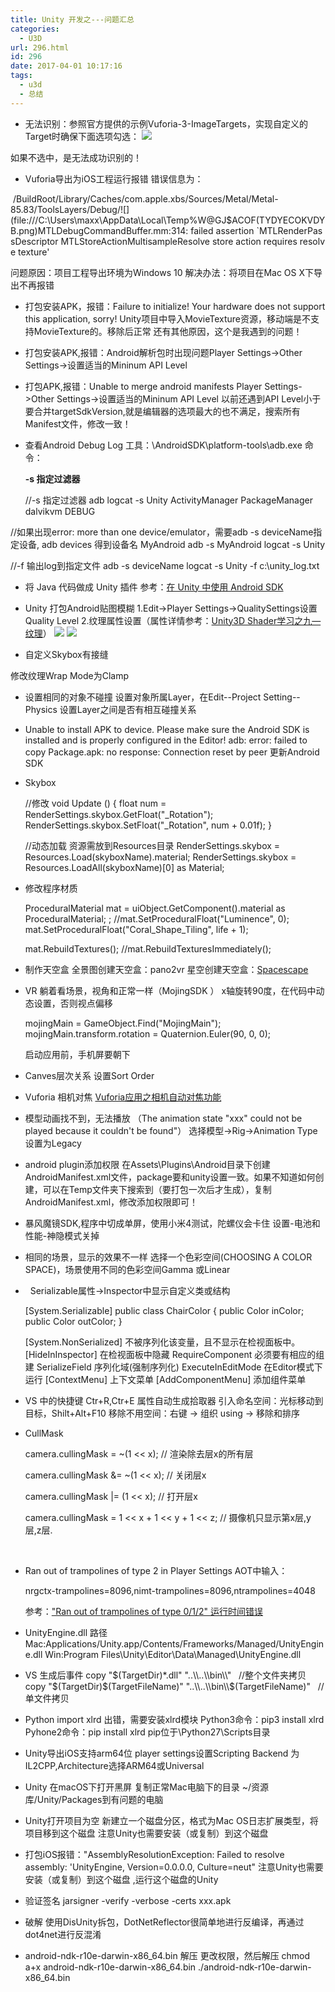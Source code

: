 ```yaml
---
title: Unity 开发之---问题汇总
categories:
  - U3D
url: 296.html
id: 296
date: 2017-04-01 10:17:16
tags:
  - u3d
  - 总结
---
```


*   无法识别：参照官方提供的示例Vuforia-3-ImageTargets，实现自定义的Target时确保下面选项勾选： ![](http://www.le-more.com/wp-content/uploads/2017/04/Vuforia-_AR_DataLoad.png)

如果不选中，是无法成功识别的！

*   Vuforia导出为iOS工程运行报错 错误信息为：

 /BuildRoot/Library/Caches/com.apple.xbs/Sources/Metal/Metal-85.83/ToolsLayers/Debug/![](file:///C:\Users\maxx\AppData\Local\Temp\%W@GJ$ACOF(TYDYECOKVDYB.png)MTLDebugCommandBuffer.mm:314: failed assertion `MTLRenderPassDescriptor MTLStoreActionMultisampleResolve store action requires resolve texture'

问题原因：项目工程导出环境为Windows 10 解决办法：将项目在Mac OS X下导出不再报错

*   打包安装APK，报错：Failure to initialize! Your hardware does not support this application, sorry! Unity项目中导入MovieTexture资源，移动端是不支持MovieTexture的。移除后正常 还有其他原因，这个是我遇到的问题！
*   打包安装APK,报错：Android解析包时出现问题Player Settings->Other Settings->设置适当的Mininum API Level
*   打包APK,报错：Unable to merge android manifests Player Settings->Other Settings->设置适当的Mininum API Level 以前还遇到API Level小于要合并targetSdkVersion,就是编辑器的选项最大的也不满足，搜索所有Manifest文件，修改一致！
*   查看Android Debug Log 工具：\\AndroidSDK\\platform-tools\\adb.exe 命令：
    
    **-s 指定过滤器**
    
    //-s 指定过滤器
    adb logcat -s Unity ActivityManager PackageManager dalvikvm DEBUG
    

//如果出现error: more than one device/emulator，需要adb -s deviceName指定设备,
adb devices 得到设备名 MyAndroid
adb -s MyAndroid logcat -s Unity

//-f 输出log到指定文件
adb -s deviceName logcat -s Unity  -f c:\\unity_log.txt

*   将 Java 代码做成 Unity 插件 参考：[在 Unity 中使用 Android SDK](http://www.tuicool.com/articles/qmmeemR)

*   Unity 打包Android贴图模糊 1.Edit->Player Settings->QualitySettings设置Quality Level 2.纹理属性设置（属性详情参考：[Unity3D Shader学习之九—纹理](http://www.le-more.com/?p=620)） ![](http://www.le-more.com/wp-content/uploads/2016/10/unity_export_01.png) ![](http://www.le-more.com/wp-content/uploads/2016/10/unity_export_02.png)

*   自定义Skybox有接缝

修改纹理Wrap Mode为Clamp

*   设置相同的对象不碰撞 设置对象所属Layer，在Edit--Project Setting--Physics 设置Layer之间是否有相互碰撞关系
*   Unable to install APK to device. Please make sure the Android SDK is installed and is properly configured in the Editor! adb: error: failed to copy Package.apk: no response: Connection reset by peer 更新Android SDK
*   Skybox
    
    //修改
    void Update () {
            float num = RenderSettings.skybox.GetFloat("_Rotation");
            RenderSettings.skybox.SetFloat("_Rotation", num + 0.01f);
    }
    
    //动态加载 资源需放到Resources目录
    RenderSettings.skybox = Resources.Load<Skybox>(skyboxName).material;
    RenderSettings.skybox = Resources.LoadAll(skyboxName)\[0\] as Material;
    
*   修改程序材质
    
    ProceduralMaterial mat = uiObject.GetComponent<Renderer>().material as ProceduralMaterial; ;
    //mat.SetProceduralFloat("Luminence", 0);
    mat.SetProceduralFloat("Coral\_Shape\_Tiling", life + 1);
    
    mat.RebuildTextures();
    //mat.RebuildTexturesImmediately();
    
*   制作天空盒 全景图创建天空盒：pano2vr 星空创建天空盒：[Spacescape](http://alexcpeterson.com/spacescape/)
*   VR 躺着看场景，视角和正常一样（MojingSDK ） x轴旋转90度，在代码中动态设置，否则视点偏移
    
    mojingMain = GameObject.Find("MojingMain");
    mojingMain.transform.rotation = Quaternion.Euler(90, 0, 0);
    
    启动应用前，手机屏要朝下
*   Canves层次关系 设置Sort Order
*   Vuforia 相机对焦 [Vuforia应用之相机自动对焦功能](http://blog.csdn.net/caizedong1990/article/details/47169513)
*   模型动画找不到，无法播放 （The animation state "xxx" could not be played because it couldn't be found"） 选择模型->Rig->Animation Type 设置为Legacy
*   android plugin添加权限 在Assets\\Plugins\\Android目录下创建AndroidManifest.xml文件，package要和unity设置一致。如果不知道如何创建，可以在Temp文件夹下搜索到（要打包一次后才生成），复制AndroidManifest.xml，修改添加权限即可！
*   暴风魔镜SDK,程序中切成单屏，使用小米4测试，陀螺仪会卡住 设置-电池和性能-神隐模式关掉
*   相同的场景，显示的效果不一样 选择一个色彩空间(CHOOSING A COLOR SPACE)，场景使用不同的色彩空间Gamma 或Linear
*     Serializable属性->Inspector中显示自定义类或结构
    
    \[System.Serializable\]
    public class ChairColor {
       public Color inColor;
       public Color outColor;
    }
    
    \[System.NonSerialized\] 不被序列化该变量，且不显示在检视面板中。 \[HideInInspector\] 在检视面板中隐藏 RequireComponent 必须要有相应的组建 SerializeField 序列化域(强制序列化) ExecuteInEditMode 在Editor模式下运行 \[ContextMenu\] 上下文菜单 \[AddComponentMenu\] 添加组件菜单
*   VS 中的快捷键 Ctr+R,Ctr+E 属性自动生成拾取器 引入命名空间：光标移动到目标，Shilt+Alt+F10 移除不用空间：右键 -> 组织 using -> 移除和排序
*   CullMask
    
    camera.cullingMask = ~(1 << x);  // 渲染除去层x的所有层    
          
    camera.cullingMask &= ~(1 << x); // 关闭层x    
          
    camera.cullingMask |= (1 << x);  // 打开层x    
        
    camera.cullingMask = 1 << x + 1 << y + 1 << z; // 摄像机只显示第x层,y层,z层.
    
     
*   Ran out of trampolines of type 2 in Player Settings AOT中输入：
    
    nrgctx-trampolines=8096,nimt-trampolines=8096,ntrampolines=4048
    
    参考：["Ran out of trampolines of type 0/1/2" 运行时间错误](http://blog.csdn.net/yupu56/article/details/77888071)
*   UnityEngine.dll 路径 Mac:Applications/Unity.app/Contents/Frameworks/Managed/UnityEngine.dll Win:Program Files\\Unity\\Editor\\Data\\Managed\\UnityEngine.dll
*   VS 生成后事件 copy "$(TargetDir)*.dll" "..\\..\\bin\\"   //整个文件夹拷贝 copy "$(TargetDir)$(TargetFileName)" "..\\..\\bin\\$(TargetFileName)"   //单文件拷贝
*   Python import xlrd 出错，需要安装xlrd模块 Python3命令：pip3 install xlrd Pyhone2命令：pip install xlrd pip位于\\Python27\\Scripts目录
*   Unity导出iOS支持arm64位 player settings设置Scripting Backend 为IL2CPP,Architecture选择ARM64或Universal
*   Unity 在macOS下打开黑屏 复制正常Mac电脑下的目录 ~/资源库/Unity/Packages到有问题的电脑
*   Unity打开项目为空 新建立一个磁盘分区，格式为Mac OS日志扩展类型，将项目移到这个磁盘 注意Unity也需要安装（或复制）到这个磁盘
*   打包iOS报错："AssemblyResolutionException: Failed to resolve assembly: 'UnityEngine, Version=0.0.0.0, Culture=neut" 注意Unity也需要安装（或复制）到这个磁盘 ,运行这个磁盘的Unity
*   验证签名 jarsigner -verify -verbose -certs xxx.apk
*   破解 使用DisUnity拆包，DotNetReflector很简单地进行反编译，再通过dot4net进行反混淆
*   android-ndk-r10e-darwin-x86\_64.bin 解压 更改权限，然后解压 chmod a+x android-ndk-r10e-darwin-x86\_64.bin ./android-ndk-r10e-darwin-x86_64.bin
